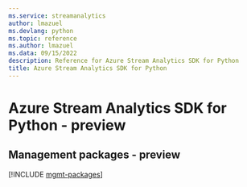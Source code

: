 ```yaml
---
ms.service: streamanalytics
author: lmazuel
ms.devlang: python
ms.topic: reference
ms.author: lmazuel
ms.data: 09/15/2022
description: Reference for Azure Stream Analytics SDK for Python
title: Azure Stream Analytics SDK for Python
---
```

# Azure Stream Analytics SDK for Python - preview

## Management packages - preview
[!INCLUDE [mgmt-packages](stream-analytics-mgmt-index.md)]
